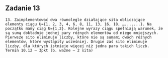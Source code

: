 ## Zadanie 13

`13. Zaimplementować dwa równolegle działające sita obliczające elementy ciągu U={1, 2, 3, 4, 6, 8, 11, 13, 16, 18, ….......}. Na początku mamy ciąg U={1,2}. Kolejne wyrazy ciągu spełniają warunek, że są sumą dokładnie jednej pary różnych elementów od niego mniejszych. Pierwsze sito eliminuje liczby, które nie są sumami dwóch różnych elementów, które wystąpiły wcześniej. Drugie zaś sito eliminuje liczby, dla których istnieje więcej niż jedna para takich liczb. Termin 10.12 – 3pkt (b. ważne – 2 sita)`
